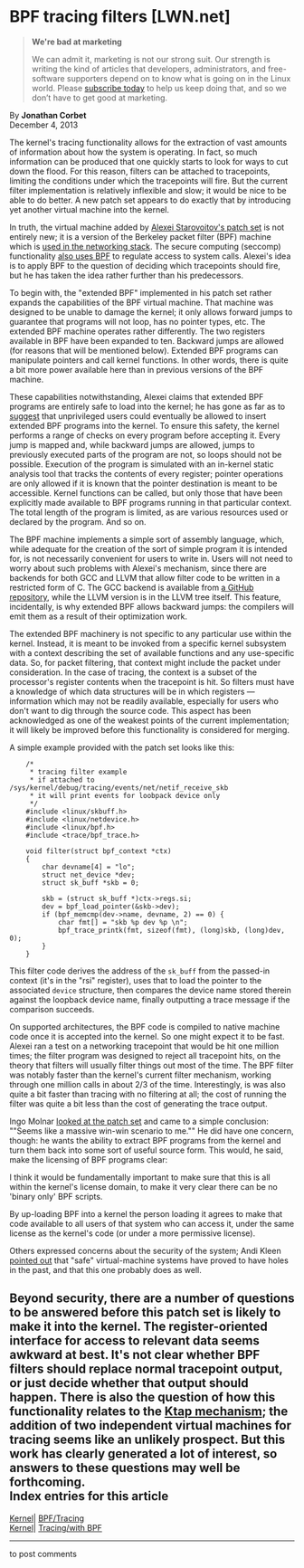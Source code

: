 # BPF tracing filters [LWN.net]

> **We're bad at marketing**
> 
> We can admit it, marketing is not our strong suit. Our strength is writing the kind of articles that developers, administrators, and free-software supporters depend on to know what is going on in the Linux world. Please [subscribe today](/Promo/nsn-bad/subscribe) to help us keep doing that, and so we don’t have to get good at marketing. 

By **Jonathan Corbet**  
December 4, 2013 

The kernel's tracing functionality allows for the extraction of vast amounts of information about how the system is operating. In fact, so much information can be produced that one quickly starts to look for ways to cut down the flood. For this reason, filters can be attached to tracepoints, limiting the conditions under which the tracepoints will fire. But the current filter implementation is relatively inflexible and slow; it would be nice to be able to do better. A new patch set appears to do exactly that by introducing yet another virtual machine into the kernel. 

In truth, the virtual machine added by [Alexei Starovoitov's patch set](/Articles/575444/) is not entirely new; it is a version of the Berkeley packet filter (BPF) machine which is [used in the networking stack](/Articles/437981/). The secure computing (seccomp) functionality [also uses BPF](/Articles/475043/) to regulate access to system calls. Alexei's idea is to apply BPF to the question of deciding which tracepoints should fire, but he has taken the idea rather further than his predecessors. 

To begin with, the "extended BPF" implemented in his patch set rather expands the capabilities of the BPF virtual machine. That machine was designed to be unable to damage the kernel; it only allows forward jumps to guarantee that programs will not loop, has no pointer types, etc. The extended BPF machine operates rather differently. The two registers available in BPF have been expanded to ten. Backward jumps are allowed (for reasons that will be mentioned below). Extended BPF programs can manipulate pointers and call kernel functions. In other words, there is quite a bit more power available here than in previous versions of the BPF machine. 

These capabilities notwithstanding, Alexei claims that extended BPF programs are entirely safe to load into the kernel; he has gone as far as to [suggest](/Articles/575542/) that unprivileged users could eventually be allowed to insert extended BPF programs into the kernel. To ensure this safety, the kernel performs a range of checks on every program before accepting it. Every jump is mapped and, while backward jumps are allowed, jumps to previously executed parts of the program are not, so loops should not be possible. Execution of the program is simulated with an in-kernel static analysis tool that tracks the contents of every register; pointer operations are only allowed if it is known that the pointer destination is meant to be accessible. Kernel functions can be called, but only those that have been explicitly made available to BPF programs running in that particular context. The total length of the program is limited, as are various resources used or declared by the program. And so on. 

The BPF machine implements a simple sort of assembly language, which, while adequate for the creation of the sort of simple program it is intended for, is not necessarily convenient for users to write in. Users will not need to worry about such problems with Alexei's mechanism, since there are backends for both GCC and LLVM that allow filter code to be written in a restricted form of C. The GCC backend is available from [a GitHub repository](https://github.com/iovisor/bpf_gcc/commit/9e7223f8f09c822ecc6e18309e89a574a23dbf63), while the LLVM version is in the LLVM tree itself. This feature, incidentally, is why extended BPF allows backward jumps: the compilers will emit them as a result of their optimization work. 

The extended BPF machinery is not specific to any particular use within the kernel. Instead, it is meant to be invoked from a specific kernel subsystem with a context describing the set of available functions and any use-specific data. So, for packet filtering, that context might include the packet under consideration. In the case of tracing, the context is a subset of the processor's register contents when the tracepoint is hit. So filters must have a knowledge of which data structures will be in which registers — information which may not be readily available, especially for users who don't want to dig through the source code. This aspect has been acknowledged as one of the weakest points of the current implementation; it will likely be improved before this functionality is considered for merging. 

A simple example provided with the patch set looks like this: 
    
    
        /*
         * tracing filter example
         * if attached to /sys/kernel/debug/tracing/events/net/netif_receive_skb
         * it will print events for loobpack device only
         */
        #include <linux/skbuff.h>
        #include <linux/netdevice.h>
        #include <linux/bpf.h>
        #include <trace/bpf_trace.h>
        
        void filter(struct bpf_context *ctx)
        {
        	char devname[4] = "lo";
        	struct net_device *dev;
        	struct sk_buff *skb = 0;
        
        	skb = (struct sk_buff *)ctx->regs.si;
        	dev = bpf_load_pointer(&skb->dev);
        	if (bpf_memcmp(dev->name, devname, 2) == 0) {
        	    char fmt[] = "skb %p dev %p \n";
        	    bpf_trace_printk(fmt, sizeof(fmt), (long)skb, (long)dev, 0);
        	}
        }
    

This filter code derives the address of the `sk_buff` from the passed-in context (it's in the "rsi" register), uses that to load the pointer to the associated `device` structure, then compares the device name stored therein against the loopback device name, finally outputting a trace message if the comparison succeeds. 

On supported architectures, the BPF code is compiled to native machine code once it is accepted into the kernel. So one might expect it to be fast. Alexei ran a test on a networking tracepoint that would be hit one million times; the filter program was designed to reject all tracepoint hits, on the theory that filters will usually filter things out most of the time. The BPF filter was notably faster than the kernel's current filter mechanism, working through one million calls in about 2/3 of the time. Interestingly, is was also quite a bit faster than tracing with no filtering at all; the cost of running the filter was quite a bit less than the cost of generating the trace output. 

Ingo Molnar [looked at the patch set](/Articles/575547/) and came to a simple conclusion: ""Seems like a massive win-win scenario to me."" He did have one concern, though: he wants the ability to extract BPF programs from the kernel and turn them back into some sort of useful source form. This would, he said, make the licensing of BPF programs clear: 

I think it would be fundamentally important to make sure that this is all within the kernel's license domain, to make it very clear there can be no 'binary only' BPF scripts. 

By up-loading BPF into a kernel the person loading it agrees to make that code available to all users of that system who can access it, under the same license as the kernel's code (or under a more permissive license). 

Others expressed concerns about the security of the system; Andi Kleen [pointed out](/Articles/575548/) that "safe" virtual-machine systems have proved to have holes in the past, and that this one probably does as well. 

Beyond security, there are a number of questions to be answered before this patch set is likely to make it into the kernel. The register-oriented interface for access to relevant data seems awkward at best. It's not clear whether BPF filters should replace normal tracepoint output, or just decide whether that output should happen. There is also the question of how this functionality relates to the [Ktap mechanism](/Articles/551314/); the addition of two independent virtual machines for tracing seems like an unlikely prospect. But this work has clearly generated a lot of interest, so answers to these questions may well be forthcoming.  
Index entries for this article  
---  
[Kernel](/Kernel/Index)| [BPF/Tracing](/Kernel/Index#BPF-Tracing)  
[Kernel](/Kernel/Index)| [Tracing/with BPF](/Kernel/Index#Tracing-with_BPF)  
  


* * *

to post comments 
